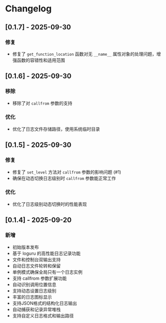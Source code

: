 # Changelog

## [0.1.7] - 2025-09-30

### 修复

- 修复了 `get_function_location` 函数对无 `__name__` 属性对象的处理问题，增强函数的容错性和适用范围

## [0.1.6] - 2025-09-30

### 移除

- 移除了对 `callfrom` 参数的支持

### 优化

- 优化了日志文件存储路径，使用系统临时目录

## [0.1.5] - 2025-09-30

### 修复

- 修复了 `set_level` 方法对 `callfrom` 参数的影响问题 (#1)
- 确保在动态切换日志级别时 `callfrom` 参数能正常工作

### 优化

- 优化了日志级别动态切换时的性能表现

## [0.1.4] - 2025-09-20

### 新增

- 初始版本发布
- 基于 loguru 的高性能日志记录功能
- 文件和控制台双输出支持
- 自动日志文件轮转和保留
- 单例模式确保全局只有一个日志实例
- 支持 callfrom 参数扩展功能
- 自动识别调用位置信息
- 支持动态设置日志级别
- 丰富的日志图标显示
- 支持JSON格式的结构化日志输出
- 自动捕获和记录异常堆栈
- 支持自定义日志格式和输出路径